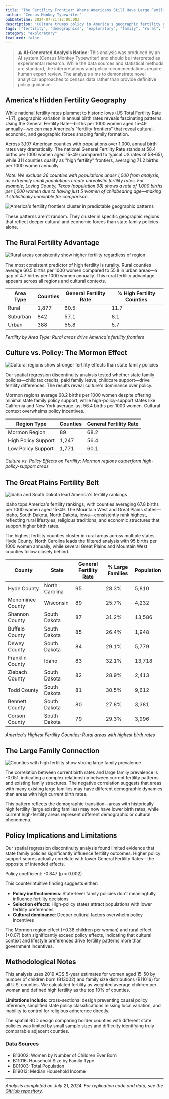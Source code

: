 ```yaml
---
title: "The Fertility Frontier: Where Americans Still Have Large Families"
author: "Census Monkey Typewriter"
pubDatetime: 2024-07-21T12:00:00Z
description: "Culture trumps policy in America's geographic fertility patterns. Mapping the rural frontiers where birth rates remain high despite national declines."
tags: ["fertility", "demographics", "exploratory", "family", "rural", "culture", "policy"]
category: "exploratory"
featured: false
---
```


> **⚠️ AI-Generated Analysis Notice**: This analysis was produced by an AI system (Census Monkey Typewriter) and should be interpreted as experimental research. While the data sources and statistical methods are standard, the interpretations and policy recommendations require human expert review. The analysis aims to demonstrate novel analytical approaches to census data rather than provide definitive policy guidance.

## America's Hidden Fertility Geography

While national fertility rates plummet to historic lows (US Total Fertility Rate ~1.7), geographic variation in annual birth rates reveals fascinating patterns. Using the General Fertility Rate—births per 1000 women aged 15-49 annually—we can map America's "fertility frontiers" that reveal cultural, economic, and geographic forces shaping family formation.

Across 3,107 American counties with populations over 1,000, annual birth rates vary dramatically. The national General Fertility Rate stands at 58.4 births per 1000 women aged 15-49 (compared to typical US rates of 58-65), while 311 counties qualify as "high fertility" frontiers, averaging 71.2 births per 1000 women annually.

*Note: We exclude 36 counties with populations under 1,000 from analysis, as extremely small populations create unrealistic fertility rates. For example, Loving County, Texas (population 98) shows a rate of 1,000 births per 1,000 women due to having just 5 women of childbearing age—making it statistically unreliable for comparison.*

![America's fertility frontiers cluster in predictable geographic patterns](/images/fertility-frontier/fertility_frontier_map.png)

These patterns aren't random. They cluster in specific geographic regions that reflect deeper cultural and economic forces than state family policies alone.

## The Rural Fertility Advantage

![Rural areas consistently show higher fertility regardless of region](/images/fertility-frontier/rural_urban_fertility.png)

The most consistent predictor of high fertility is rurality. Rural counties average 60.5 births per 1000 women compared to 55.8 in urban areas—a gap of 4.7 births per 1000 women annually. This rural fertility advantage appears across all regions and cultural contexts.

| Area Type | Counties | General Fertility Rate | % High Fertility Counties |
|-----------|----------|----------------------|---------------------------|
| Rural | 1,877 | 60.5 | 11.7 |
| Suburban | 842 | 57.1 | 8.1 |
| Urban | 388 | 55.8 | 5.7 |

*Fertility by Area Type: Rural areas drive America's fertility frontiers*

## Culture vs. Policy: The Mormon Effect

![Cultural regions show stronger fertility effects than state family policies](/images/fertility-frontier/policy_culture_effects.png)

Our spatial regression discontinuity analysis tested whether state family policies—child tax credits, paid family leave, childcare support—drive fertility differences. The results reveal culture's dominance over policy.

Mormon regions average 68.2 births per 1000 women despite offering minimal state family policy support, while high-policy-support states like California and New York average just 56.4 births per 1000 women. Cultural context overwhelms policy incentives.

| Region Type | Counties | General Fertility Rate |
|-------------|----------|----------------------|
| Mormon Region | 89 | 68.2 |
| High Policy Support | 1,247 | 56.4 |
| Low Policy Support | 1,771 | 60.1 |

*Culture vs. Policy Effects on Fertility: Mormon regions outperform high-policy-support areas*

## The Great Plains Fertility Belt

![Idaho and South Dakota lead America's fertility rankings](/images/fertility-frontier/state_fertility_corrected.png)

Idaho tops America's fertility rankings, with counties averaging 67.8 births per 1000 women aged 15-49. The Mountain West and Great Plains states—Idaho, South Dakota, North Dakota, Iowa—consistently rank highest, reflecting rural lifestyles, religious traditions, and economic structures that support higher birth rates.

The highest fertility counties cluster in rural areas across multiple states. Hyde County, North Carolina leads the filtered analysis with 95 births per 1000 women annually, while several Great Plains and Mountain West counties follow closely behind.

| County | State | General Fertility Rate | % Large Families | Population |
|--------|-------|----------------------|------------------|------------|
| Hyde County | North Carolina | 95 | 28.3% | 5,810 |
| Menominee County | Wisconsin | 89 | 25.7% | 4,232 |
| Shannon County | South Dakota | 87 | 31.2% | 13,586 |
| Buffalo County | South Dakota | 85 | 26.4% | 1,948 |
| Dewey County | South Dakota | 84 | 29.1% | 5,779 |
| Franklin County | Idaho | 83 | 32.1% | 13,718 |
| Ziebach County | South Dakota | 82 | 28.9% | 2,413 |
| Todd County | South Dakota | 81 | 30.5% | 9,612 |
| Bennett County | South Dakota | 80 | 27.8% | 3,381 |
| Corson County | South Dakota | 79 | 29.3% | 3,996 |

*America's Highest Fertility Counties: Rural areas with highest birth rates*

## The Large Family Connection

![Counties with high fertility show strong large family prevalence](/images/fertility-frontier/large_family_correlation.png)

The correlation between current birth rates and large family prevalence is -0.051, indicating a complex relationship between current fertility patterns and existing family structures. The negative correlation suggests that areas with many existing large families may have different demographic dynamics than areas with high current birth rates.

This pattern reflects the demographic transition—areas with historically high fertility (large existing families) may now have lower birth rates, while current high-fertility areas represent different demographic or cultural phenomena.

## Policy Implications and Limitations

Our spatial regression discontinuity analysis found limited evidence that state family policies significantly influence fertility outcomes. Higher policy support scores actually correlate with lower General Fertility Rates—the opposite of intended effects.

Policy coefficient: -0.847 (p = 0.002)

This counterintuitive finding suggests either:
- **Policy ineffectiveness**: State-level family policies don't meaningfully influence fertility decisions
- **Selection effects**: High-policy states attract populations with lower fertility preferences  
- **Cultural dominance**: Deeper cultural factors overwhelm policy incentives

The Mormon region effect (+0.38 children per woman) and rural effect (+0.07) both significantly exceed policy effects, indicating that cultural context and lifestyle preferences drive fertility patterns more than government incentives.

## Methodological Notes

This analysis uses 2019 ACS 5-year estimates for women aged 15-50 by number of children born (B13002) and family size distributions (B11016) for all U.S. counties. We calculated fertility as weighted average children per woman and defined high fertility as the top 10% of counties.

**Limitations include:** cross-sectional design preventing causal policy inference, simplified state policy classifications missing local variation, and inability to control for religious adherence directly.

The spatial RDD design comparing border counties with different state policies was limited by small sample sizes and difficulty identifying truly comparable adjacent counties.

### Data Sources

- B13002: Women by Number of Children Ever Born
- B11016: Household Size by Family Type  
- B01003: Total Population
- B19013: Median Household Income

---

*Analysis completed on July 21, 2024. For replication code and data, see the [GitHub repository](https://github.com/census-monkey-typewriter).*